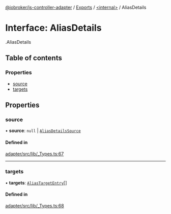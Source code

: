 [@iobroker/js-controller-adapter](../README.md) / [Exports](../modules.md) / [<internal\>](../modules/internal_.md) / AliasDetails

# Interface: AliasDetails

[<internal>](../modules/internal_.md).AliasDetails

## Table of contents

### Properties

- [source](internal_.AliasDetails.md#source)
- [targets](internal_.AliasDetails.md#targets)

## Properties

### source

• **source**: ``null`` \| [`AliasDetailsSource`](internal_.AliasDetailsSource.md)

#### Defined in

[adapter/src/lib/_Types.ts:67](https://github.com/ioBroker/ioBroker.js-controller/blob/a0c54039/packages/adapter/src/lib/_Types.ts#L67)

___

### targets

• **targets**: [`AliasTargetEntry`](internal_.AliasTargetEntry.md)[]

#### Defined in

[adapter/src/lib/_Types.ts:68](https://github.com/ioBroker/ioBroker.js-controller/blob/a0c54039/packages/adapter/src/lib/_Types.ts#L68)
